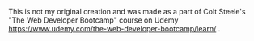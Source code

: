 This is not my original creation and was made as a part of Colt Steele's "The Web Developer Bootcamp" course on Udemy 
https://www.udemy.com/the-web-developer-bootcamp/learn/ .
